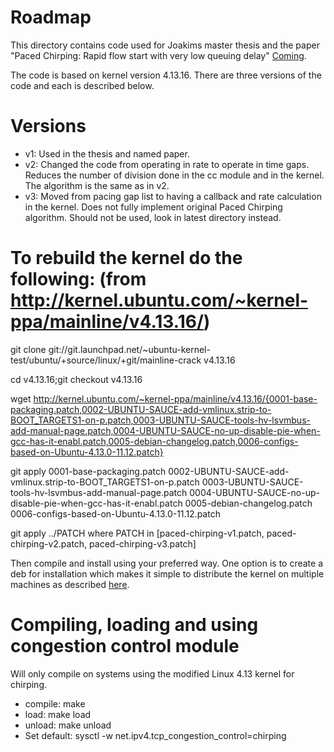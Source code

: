 # Roadmap
This directory contains code used for Joakims master thesis and the
paper "Paced Chirping: Rapid flow start with very low queuing delay" [Coming]().

The code is based on kernel version 4.13.16.
There are three versions of the code and each is described below.


# Versions
- v1: Used in the thesis and named paper.
- v2: Changed the code from operating in rate to operate in time gaps. Reduces
  the number of division done in the cc module and in the kernel. The algorithm
  is the same as in v2.
- v3: Moved from pacing gap list to having a callback and rate calculation in
  the kernel. Does not fully implement original Paced Chirping algorithm. Should
  not be used, look in latest directory instead.
  

# To rebuild the kernel do the following: (from http://kernel.ubuntu.com/~kernel-ppa/mainline/v4.13.16/)

git clone git://git.launchpad.net/~ubuntu-kernel-test/ubuntu/+source/linux/+git/mainline-crack v4.13.16

cd v4.13.16;git checkout v4.13.16

wget http://kernel.ubuntu.com/~kernel-ppa/mainline/v4.13.16/{0001-base-packaging.patch,0002-UBUNTU-SAUCE-add-vmlinux.strip-to-BOOT_TARGETS1-on-p.patch,0003-UBUNTU-SAUCE-tools-hv-lsvmbus-add-manual-page.patch,0004-UBUNTU-SAUCE-no-up-disable-pie-when-gcc-has-it-enabl.patch,0005-debian-changelog.patch,0006-configs-based-on-Ubuntu-4.13.0-11.12.patch}


git apply 0001-base-packaging.patch 0002-UBUNTU-SAUCE-add-vmlinux.strip-to-BOOT_TARGETS1-on-p.patch 0003-UBUNTU-SAUCE-tools-hv-lsvmbus-add-manual-page.patch 0004-UBUNTU-SAUCE-no-up-disable-pie-when-gcc-has-it-enabl.patch 0005-debian-changelog.patch 0006-configs-based-on-Ubuntu-4.13.0-11.12.patch


git apply ../PATCH
where PATCH in [paced-chirping-v1.patch, paced-chirping-v2.patch, paced-chirping-v3.patch]

Then compile and install using your preferred way. One option is to create a deb
for installation which makes it simple to distribute the kernel on multiple
machines as described [here](https://wiki.ubuntu.com/KernelTeam/GitKernelBuild).



# Compiling, loading and using congestion control module

Will only compile on systems using the modified Linux 4.13 kernel for chirping.

- compile:         make
- load:            make load
- unload:          make unload
- Set default:     sysctl -w net.ipv4.tcp_congestion_control=chirping
